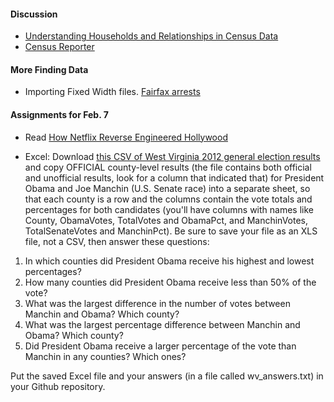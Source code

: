 #### Discussion

  * [Understanding Households and Relationships in Census Data](https://source.opennews.org/en-US/learning/understanding-households-and-relationships-census-/)
  * [Census Reporter](https://censusreporter.org/)

#### More Finding Data

  * Importing Fixed Width files. [Fairfax arrests](http://www.fairfaxcounty.gov/police/crime/arrest.txt)


#### Assignments for Feb. 7

  * Read [How Netflix Reverse Engineered Hollywood](http://www.theatlantic.com/technology/archive/2014/01/how-netflix-reverse-engineered-hollywood/282679/)

  * Excel: Download [this CSV of West Virginia 2012 general election results](http://services.sos.wv.gov/apps/elections/results/readfile.aspx?eid=13&type=StateCountyTotals&format=csv) and copy OFFICIAL county-level results (the file contains both official and unofficial results, look for a column that indicated that) for President Obama and Joe Manchin (U.S. Senate race) into a separate sheet, so that each county is a row and the columns contain the vote totals and percentages for both candidates (you'll have columns with names like County, ObamaVotes, TotalVotes and ObamaPct, and ManchinVotes, TotalSenateVotes and ManchinPct). Be sure to save your file as an XLS file, not a CSV, then answer these questions:

  1. In which counties did President Obama receive his highest and lowest percentages?
  2. How many counties did President Obama receive less than 50% of the vote?
  3. What was the largest difference in the number of votes between Manchin and Obama? Which county?
  4. What was the largest percentage difference between Manchin and Obama? Which county?
  5. Did President Obama receive a larger percentage of the vote than Manchin in any counties? Which ones?

  Put the saved Excel file and your answers (in a file called wv_answers.txt) in your Github repository.
